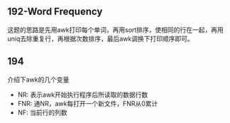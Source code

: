 ## 192-Word Frequency
这题的思路是先用awk打印每个单词，再用sort排序，使相同的行在一起，再用uniq去除重复行，再根据次数排序，最后awk调换下打印顺序即可。

## 194
介绍下awk的几个变量
- NR: 表示awk开始执行程序后所读取的数据行数
- FNR: 通NR，awk每打开一个新文件，FNR从0累计
- NF: 当前行的列数
